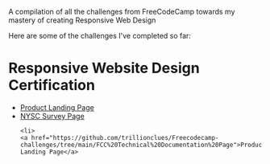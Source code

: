 
A compilation of all the challenges from FreeCodeCamp towards my mastery of creating Responsive Web Design

Here are some of the challenges I've completed so far:

<h1>Responsive Website Design Certification</h1>
<ul>
  <li>
    <a href="https://github.com/trillionclues/Freecodecamp-challenges/tree/main/FCC%20Product%20Landing%20Page">Product Landing Page</a>
  </li>
  
  <li>
    <a href="https://github.com/trillionclues/Freecodecamp-challenges/tree/main/NYSC%20survey%20form">NYSC Survey Page</a>
  </li>
  
    <li>
    <a href="https://github.com/trillionclues/Freecodecamp-challenges/tree/main/FCC%20Technical%20Documentation%20Page">Product Landing Page</a>
  </li>
  </ul>
